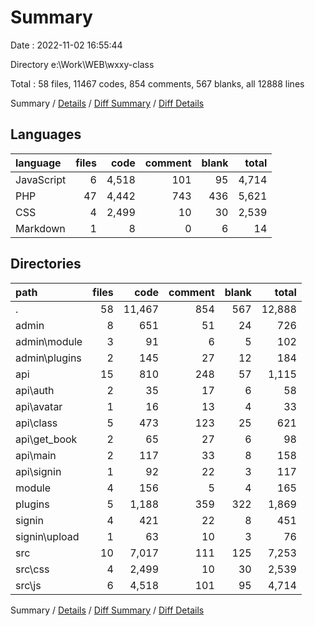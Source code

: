 # Summary

Date : 2022-11-02 16:55:44

Directory e:\\Work\\WEB\\wxxy-class

Total : 58 files,  11467 codes, 854 comments, 567 blanks, all 12888 lines

Summary / [Details](details.md) / [Diff Summary](diff.md) / [Diff Details](diff-details.md)

## Languages
| language | files | code | comment | blank | total |
| :--- | ---: | ---: | ---: | ---: | ---: |
| JavaScript | 6 | 4,518 | 101 | 95 | 4,714 |
| PHP | 47 | 4,442 | 743 | 436 | 5,621 |
| CSS | 4 | 2,499 | 10 | 30 | 2,539 |
| Markdown | 1 | 8 | 0 | 6 | 14 |

## Directories
| path | files | code | comment | blank | total |
| :--- | ---: | ---: | ---: | ---: | ---: |
| . | 58 | 11,467 | 854 | 567 | 12,888 |
| admin | 8 | 651 | 51 | 24 | 726 |
| admin\\module | 3 | 91 | 6 | 5 | 102 |
| admin\\plugins | 2 | 145 | 27 | 12 | 184 |
| api | 15 | 810 | 248 | 57 | 1,115 |
| api\\auth | 2 | 35 | 17 | 6 | 58 |
| api\\avatar | 1 | 16 | 13 | 4 | 33 |
| api\\class | 5 | 473 | 123 | 25 | 621 |
| api\\get_book | 2 | 65 | 27 | 6 | 98 |
| api\\main | 2 | 117 | 33 | 8 | 158 |
| api\\signin | 1 | 92 | 22 | 3 | 117 |
| module | 4 | 156 | 5 | 4 | 165 |
| plugins | 5 | 1,188 | 359 | 322 | 1,869 |
| signin | 4 | 421 | 22 | 8 | 451 |
| signin\\upload | 1 | 63 | 10 | 3 | 76 |
| src | 10 | 7,017 | 111 | 125 | 7,253 |
| src\\css | 4 | 2,499 | 10 | 30 | 2,539 |
| src\\js | 6 | 4,518 | 101 | 95 | 4,714 |

Summary / [Details](details.md) / [Diff Summary](diff.md) / [Diff Details](diff-details.md)